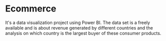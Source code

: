 # Ecommerce
It's a data visualization project using Power BI. The data set is a freely available and is about revenue generated by different countries and the analysis on which country is the largest buyer of these consumer products.
